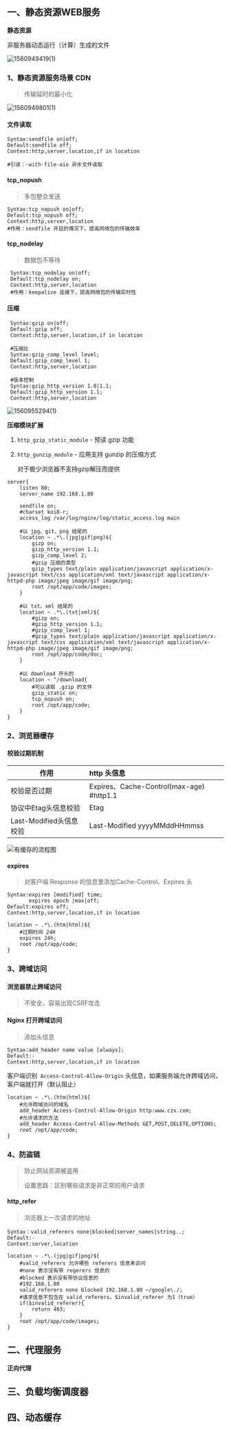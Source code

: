 ## 一、静态资源WEB服务

**静态资源**

非服务器动态运行（计算）生成的文件

![1560949419(1)](./img/1560949419(1).png)

### 1、静态资源服务场景 CDN

> 传输延时的最小化

![1560949801(1)](./img/1560949801(1).png)

#### 文件读取

 ```nginx
Syntax:sendfile on|off;
 Default:sendfile off;
 Context:http,server,location,if in location
 
 #引读：-with-file-aio 异步文件读取
 ```

#### tcp_nopush

> 多包整合发送

 ```nginx
 Syntax:tcp_nopush on|off;
 Default:tcp_nopush off;
 Context:http,server,location
 #作用：sendfile 开启的情况下，提高网络包的传输效率
 ```

#### tcp_nodelay

> 数据包不等待

```nginx
 Syntax:tcp_nodelay on|off;
 Default:tcp_nodelay on;
 Context:http,server,location
 #作用：keepalive 连接下，提高网络包的传输实时性
```

#### 压缩

```nginx
 Syntax:gzip on|off;
 Default:gzip off;
 Context:http,server,location,if in location
 
 #压缩比
 Syntax:gzip_comp_level level;
 Default:gzip_comp_level 1;
 Context:http,server,location

 #版本控制
 Syntax:gzip_http_version 1.0|1.1;
 Default:gzip_http_version 1.1;
 Context:http,server,location
```

 ![1560955294(1)](./img/1560955294(1).png)



**压缩模块扩展**

1. `http_gzip_static_module` - 预读 gzip 功能

2. `http_gunzip_module` - 应用支持 gunzip 的压缩方式

   对于极少浏览器不支持gzip解压而提供

```nginx
server{
	listen 80;
	server_name 192.168.1.80
	
	sendfile on;
	#charset koi8-r;
	access_log /var/log/nginx/log/static_access.log main
	
    #以 jpg、git、png 结尾的
	location ~ .*\.(jpg|gif|png)${
		gizp on;
		gizp_http_version 1.1;
        gizp_comp_level 2;
        #gzip 压缩的类型
        gzip_types text/plain application/javascript application/x-javascript text/css application/xml text/javascript application/x-httpd-php image/jpeg image/gif image/png;
        root /opt/app/code/images;
	}
    
    #以 txt、xml 结尾的 
    location ~ .*\.(txt|xml)${
        #gizp on;
        #gzip_http_version 1.1;
        #gzip_comp_level 1;
        #gzip_types text/plain application/javascript application/x-javascript text/css application/xml text/javascript application/x-httpd-php image/jpeg image/gif image/png;
        root /opt/app/code/doc;
    }
    
    #以 download 开头的
    location ~ ^/download{
        #可以读取 .gzip 的文件
        gzip_static on;
        tcp_nopush on;
        root /opt/app/code;
    }
}
```

### 2、浏览器缓存

#### 校验过期机制

| 作用                    | http 头信息                              |
| ----------------------- | :--------------------------------------- |
| 校验是否过期            | Expires、Cache-Control(max-age) #http1.1 |
| 协议中Etag头信息校验    | Etag                                     |
| Last-Modified头信息校验 | Last-Modified yyyyMMddHHmmss             |

![有缓存的流程图](./img/1561082116(1).png)

#### expires

> 对客户端 Response 的信息里添加Cache-Control、Expires 头

```nginx
Syntax:expires [modified] time;
	   expires epoch |max|off;
Default:expires off;
Context:http,server,location,if in location
```

```nginx
location ~ .*\.(htm|html)${
 	#过期时间 24H
    expires 24h;
    root /opt/app/code;
}
```

### 3、跨域访问

#### 浏览器禁止跨域访问

> 不安全，容易出现CSRF攻击

#### Nginx 打开跨域访问

> 添加头信息

``` nginx
Syntax:add_header name value [always];
Default:-
Context:http,server,location,if in location
```

客户端识别` Access-Control-Allow-Origin` 头信息，如果服务端允许跨域访问，客户端就打开（默认阻止）

```nginx
location ~ .*\.(htm|html)${
    #允许跨域访问的域名
    add_header Access-Control-Allow-Origin http:www.czx.com;
    #允许请求的方法
    add_header Access-Control-Allow-Methods GET,POST,DELETE,OPTIONS;
    root /opt/app/code;
}
```

### 4、防盗链

> 防止网站资源被盗用
>
> 设置思路：区别哪些请求是非正常的用户请求

#### http_refer

> 浏览器上一次请求的地址

```nginx
Syntax：valid_referers none|blocked|server_names|string..;
Default:-
Context:server,location
```

```nginx
location ~ .*\.(jpg|gif|png)${
    #valid_referers 允许哪些 referers 信息来访问
    #none 表示没有带 regerers 信息的
    #blocked 表示没有带协议信息的
    #192.168.1.80
    valid_referers none blocked 192.168.1.80 ~/google\./;
    #请求信息不包含在 valid_referers，$invalid_referer 为1（true）
    if($invalid_referer){
        return 403;
    }
    root /opt/app/code/images;
}
```

## 二、代理服务

**正向代理**

## 三、负载均衡调度器



## 四、动态缓存